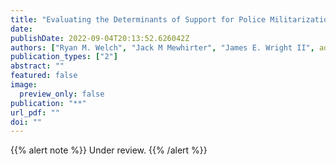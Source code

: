 ```yaml
---
title: "Evaluating the Determinants of Support for Police Militarization among Officers"
date: 
publishDate: 2022-09-04T20:13:52.626042Z
authors: ["Ryan M. Welch", "Jack M Mewhirter", "James E. Wright II", admin]
publication_types: ["2"]
abstract: ""
featured: false
image:
  preview_only: false
publication: "**"
url_pdf: ""
doi: ""
---
```


{{% alert note %}}
Under review. 
{{% /alert %}}
